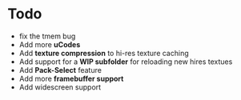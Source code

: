 # Todo #

  * fix the tmem bug
  * Add more **uCodes**
  * Add **texture compression** to hi-res texture caching
  * Add support for a **WIP subfolder** for reloading new hires textues
  * Add **Pack-Select** feature
  * Add more **framebuffer support**
  * Add widescreen support